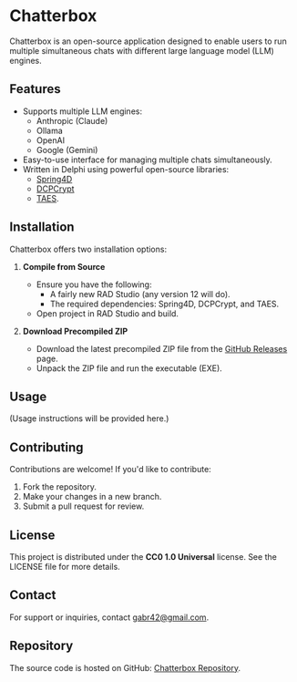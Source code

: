 # Chatterbox

Chatterbox is an open-source application designed to enable users to run multiple simultaneous chats with different large language model (LLM) engines.

## Features
- Supports multiple LLM engines:
  - Anthropic (Claude)
  - Ollama
  - OpenAI
  - Google (Gemini)
- Easy-to-use interface for managing multiple chats simultaneously.
- Written in Delphi using powerful open-source libraries:
  - [Spring4D](https://bitbucket.org/sglienke/spring4d/src)
  - [DCPCrypt](https://github.com/Dunhamb4a/DcPCryptV2)
  - [TAES](https://github.com/Delphier/TAES).

## Installation
Chatterbox offers two installation options:

1. **Compile from Source**
   - Ensure you have the following:
     - A fairly new RAD Studio (any version 12 will do).
     - The required dependencies: Spring4D, DCPCrypt, and TAES.
   - Open project in RAD Studio and build.

2. **Download Precompiled ZIP**
   - Download the latest precompiled ZIP file from the [GitHub Releases](https://github.com/gabr42/Chatterbox/releases) page.
   - Unpack the ZIP file and run the executable (EXE).

## Usage
(Usage instructions will be provided here.)

## Contributing
Contributions are welcome! If you'd like to contribute:
1. Fork the repository.
2. Make your changes in a new branch.
3. Submit a pull request for review.

## License
This project is distributed under the **CC0 1.0 Universal** license. See the LICENSE file for more details.

## Contact
For support or inquiries, contact [gabr42@gmail.com](mailto:gabr42@gmail.com).

## Repository
The source code is hosted on GitHub: [Chatterbox Repository](https://github.com/gabr42/Chatterbox).
